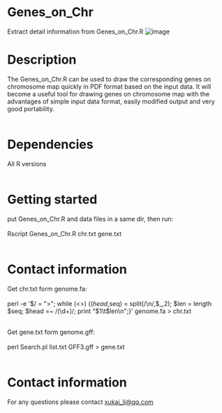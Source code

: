 # Genes_on_Chr
Extract detail information from Genes_on_Chr.R
![image](https://github.com/xukaili/Genes_on_Chr/blob/master/Genes_on_Chr_plot.png)

# Description
The Genes_on_Chr.R can be used to draw the corresponding genes on chromosome map quickly in PDF format based on the input data. It will become a useful tool for drawing genes on chromosome map with the advantages of simple input data format, easily modified output and very good portability.</br></br>

# Dependencies
All R versions</br></br>

# Getting started
put Genes_on_Chr.R and data files in a same dir, then run:</br></br>
  Rscript  Genes_on_Chr.R  chr.txt  gene.txt</br></br>

# Contact information
Get chr.txt form genome.fa:</br></br>
  perl -e '$/ = ">"; while (<>) {($head,$seq) = split(/\n/,$_,2); $len = length $seq; $head =~ /(\d+)/; print "$1\t$len\n";}'  genome.fa > chr.txt</br></br>


Get gene.txt form genome.gff:</br></br>
  perl    Search.pl    list.txt    GFF3.gff    >    gene.txt</br></br>

# Contact information
For any questions please contact xukai_li@qq.com</br></br>
